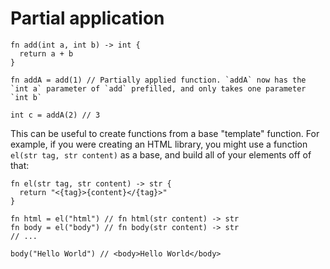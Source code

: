 # Partial application

```nc
fn add(int a, int b) -> int {
  return a + b
}

fn addA = add(1) // Partially applied function. `addA` now has the `int a` parameter of `add` prefilled, and only takes one parameter `int b`

int c = addA(2) // 3
```

This can be useful to create functions from a base "template" function. For example, if you were creating an HTML library, you might use a function `el(str tag, str content)` as a base, and build all of your elements off of that:

```nc
fn el(str tag, str content) -> str {
  return "<{tag}>{content}</{tag}>"
}

fn html = el("html") // fn html(str content) -> str
fn body = el("body") // fn body(str content) -> str
// ...

body("Hello World") // <body>Hello World</body>
```
